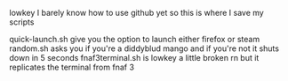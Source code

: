 lowkey I barely know how to use github yet so this is where I save my scripts

quick-launch.sh give you the option to launch either firefox or steam
random.sh asks you if you're a diddyblud mango and if you're not it shuts down in 5 seconds
fnaf3terminal.sh is lowkey a little broken rn but it replicates the terminal from fnaf 3